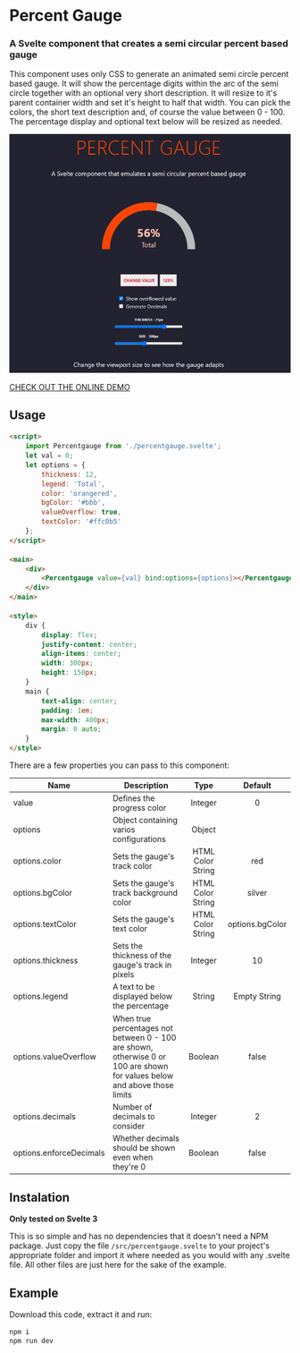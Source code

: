 # Percent Gauge

### A Svelte component that creates a semi circular percent based gauge

This component uses only CSS to generate an animated semi circle percent based gauge. It will show the percentage digits within the arc of the semi circle together with an optional very short description. It will resize to it's parent container width and set it's height to half that width. You can pick the colors, the short text description and, of course the value between 0 - 100. The percentage display and optional text below will be resized as needed.




![Example](public/sample.png)


[CHECK OUT THE ONLINE DEMO](https://wstaeblein.github.io/percentgauge/)

## Usage

```html
<script>
    import Percentgauge from './percentgauge.svelte';
    let val = 0;
    let options = {
        thickness: 12,
        legend: 'Total',
        color: 'orangered',
        bgColor: '#bbb',
        valueOverflow: true,
        textColor: '#ffc0b5'
    };
</script>

<main>
    <div>
        <Percentgauge value={val} bind:options={options}></Percentgauge>         
    </div>
</main>

<style>
    div {
        display: flex;
        justify-content: center;
        align-items: center;
        width: 300px;
        height: 150px;
    }
    main {
        text-align: center;
        padding: 1em;
        max-width: 400px;
        margin: 0 auto;
    }
</style>

```
There are a few properties you can pass to this component:

| Name | Description | Type | Default | 
|---|---|:---:|:---:|
| value | Defines the progress color | Integer | 0 |
| options | Object containing varios configurations | Object |  |
| options.color | Sets the gauge's track color | HTML Color String | red |
| options.bgColor | Sets the gauge's track background color | HTML Color String | silver |
| options.textColor | Sets the gauge's text color | HTML Color String | options.bgColor | 
| options.thickness | Sets the thickness of the gauge's track in pixels | Integer | 10 |
| options.legend | A text to be displayed below the percentage | String | Empty String |
| options.valueOverflow | When true percentages not between 0 - 100 are shown,<br>otherwise 0 or 100 are shown for values below and above those limits | Boolean | false |
| options.decimals | Number of decimals to consider | Integer | 2 |
| options.enforceDecimals | Whether decimals should be shown even when they're 0 | Boolean | false |



## Instalation

**Only tested on Svelte 3**

This is so simple and has no dependencies that it doesn't need a NPM package. Just copy the file ``/src/percentgauge.svelte`` to your project's appropriate folder and import it where needed as you would with any .svelte file. All other files are just here for the sake of the example.


## Example

Download this code, extract it and run:

```
npm i
npm run dev
```